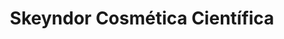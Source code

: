---
title: "Skeyndor Cosmética Científica"
url: /sevilla/skeyndor-cosmetica-cientifica/
shop: Kosmetik
---